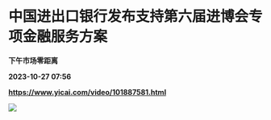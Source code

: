 # 中国进出口银行发布支持第六届进博会专项金融服务方案
**下午市场零距离**

**2023-10-27 07:56**

**https://www.yicai.com/video/101887581.html**

![](http://imgcdn.yicai.com/vms-new/2023/10/8b5dfe92-7e80-4894-bbd7-fe8649956af6_w3op.jpg)